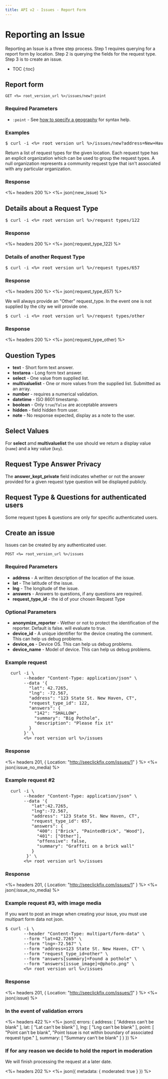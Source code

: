 ```yaml
---
title: API v2 - Issues - Report Form
---
```


# Reporting an Issue

Reporting an Issue is a three step process. Step 1 requires querying for a report form by location. Step 2 is querying the fields for the request type. Step 3 is to create an issue.

* TOC
{:toc}

## Report form

    GET <%= root_version_url %>/issues/new?:point

### Required Parameters

* `:point` - See <a href="/#geography">how to specify a geography</a> for syntax help.

### Examples

<pre class="terminal">
$ curl -i <%= root_version_url %>/issues/new?address=New+Haven,+CT
</pre>

Return a list of request types for the given location.
Each request type has an explicit organization which can be used to group the request types.
A null organization represents a community request type that isn't associated with any particular organization.

### Response

<%= headers 200 %>
<%= json(:new_issue) %>

## Details about a Request Type

<pre class="terminal">
$ curl -i <%= root_version_url %>/request_types/122
</pre>

### Response

<%= headers 200 %>
<%= json(:request_type_122) %>

### Details of another Request Type

<pre class="terminal">
$ curl -i <%= root_version_url %>/request_types/657
</pre>

### Response

<%= headers 200 %>
<%= json(:request_type_657) %>

We will always provide an "Other" request_type. In the event one is not supplied by the city we will provide one.

<pre class="terminal">
$ curl -i <%= root_version_url %>/request_types/other
</pre>

### Response

<%= headers 200 %>
<%= json(:request_type_other) %>

## Question Types

* **text** - Short form text answer.
* **textarea** - Long form text answer.
* **select** - One value from supplied list.
* **multivaluelist** - One or more values from the supplied list. Submitted as an array.
* **number** - requires a numerical validation.
* **datetime** - ISO 8601 timestamp.
* **boolean** - Only `true`/`false` are acceptable answers
* **hidden** - field hidden from user.
* **note** - No response expected, display as a note to the user.

## Select Values

For **select** amd **multivaluelist** the use should we return a display value (`name`) and a key value (`key`).

## Request Type Answer Privacy

The **answer_kept_private** field indicates whether or not the answer provided for a given request type question will be displayed publicly.

## Request Type & Questions for authenticated users

Some request types & questions are only for specific authenticated users.


## Create an issue

Issues can be created by any authenticated user.

    POST <%= root_version_url %>/issues

### Required Parameters

* **address** - A written description of the location of the issue.
* **lat** - The latitude of the issue.
* **lng** - The longitude of the issue.
* **answers** - Answers to questions, if any questions are required.
* **request_type_id** - the id of your chosen Request Type

### Optional Parameters

* **anonymize_reporter** - Wether or not to protect the identification of the reporter. Default is false.  will evaluate to true.
* **device_id** - A unique identifier for the device creating the comment. This can help us debug problems.
* **device_os** - Device OS. This can help us debug problems.
* **device_name** - Model of device. This can help us debug problems.

### Example request

<pre class="terminal">
  curl -i \
       --header "Content-Type: application/json" \
       --data '{
         "lat": 42.7265,
         "lng": -72.567,
         "address": "123 State St. New Haven, CT",
         "request_type_id": 122,
         "answers": {
           "142": "SHALLOW",
           "summary": "Big Pothole",
           "description": "Please fix it"
         }
       }' \
       <%= root_version_url %>/issues
</pre>

### Response

<%= headers 201, { Location: "http://seeclickfix.com/issues/1" } %>
<%= json(:issue_no_media) %>

### Example request #2

<pre class="terminal">
  curl -i \
       --header "Content-Type: application/json" \
       --data '{
          "lat":42.7265,
          "lng":-72.567,
          "address": "123 State St. New Haven, CT",
          "request_type_id": 657,
          "answers": {
            "400": ["Brick", "PaintedBrick", "Wood"],
            "401": ["Other"],
            "offensive": false,
            "summary": "Graffiti on a brick wall"
          }
        }' \
       <%= root_version_url %>/issues
</pre>

### Response

<%= headers 201, { Location: "http://seeclickfix.com/issues/1" } %>
<%= json(:issue_no_media) %>

### Example request #3, with image media

If you want to post an image when creating your issue, you must use multipart form data not json.

<pre class="terminal">
$ curl -i \
       --header "Content-Type: multipart/form-data" \
       --form "lat=42.7265" \
       --form "lng=-72.567" \
       --form "address=123 State St. New Haven, CT" \
       --form "request_type_id=other" \
       --form "answers[summary]=Found a pothole" \
       --form "answers[issue_image]=@photo.png" \
       <%= root_version_url %>/issues
</pre>

### Response

<%= headers 201, { Location: "http://seeclickfix.com/issues/1" } %>
<%= json(:issue) %>

### In the event of validation errors

<%= headers 422 %>
<%=
 json({
   errors: {
     address: [
       "Address can't be blank"
     ],
     lat: [
       "Lat can't be blank"
     ],
     lng: [
       "Lng can't be blank"
     ],
     point: [
       "Point can't be blank",
       "Point Issue is not within boundary of associated request type."
     ],
     summary: [
       "Summary can't be blank"
     ]
   }
 })
%>

### If for any reason we decide to hold the report in moderation

We will finish processing the request at a later date.

<%= headers 202 %>
<%= json({ metadata: { moderated: true } }) %>
